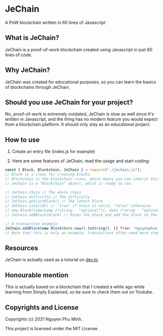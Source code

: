 # JeChain
A PoW blockchain written in 60 lines of Javascript

## What is JeChain?
JeChain is a proof-of-work blockchain created using Javascript in just 60 lines of code.

## Why JeChain?
JeChain was created for educational purposes, so you can learn the basics of blockchains through JeChain.

## Should you use JeChain for your project?
No, proof-of-work is extremely outdated, JeChain is slow as well since it's written in Javascript, and the thing has no modern feature you would expect from a blockchain platform. It should only stay as an educational project.

## How to use
1. Create an entry file (index.js for example)

2. Here are some features of JeChain, read the usage and start coding:
```js
const { Block, Blockchain, JeChain } = require("./jechain.js");
// Block is a class for creating blocks.
// Blockchain is the blockchain class, which means you can inherit this class and upgrade JeChain if you want.
// JeChain is a "Blockchain" object, which is ready to use.

// JeChain.chain // The whole chain
// JeChain.difficulty // The difficulty
// JeChain.getLastBlock() // The latest block
// JeChain.isValid() // "true" if chain is valid, "false" otherwise.
// new Block(timestamp /*string - "optional"*/, data /*array - "optional"*/) // Creates a new "Block" object.
// JeChain.addBlock(block) // Mines the block and add the block to the chain.

// A transaction example:
JeChain.addBlock(new Block(Date.now().toString(), [{ from: "nguyenphuminh", to: "girlfriend", amount: 100 }]));
// Note that this is only an example, transactions often need more steps before being pushed to the chain.
```

## Resources
JeChain is actually used as a tutorial on [dev.to](https://dev.to/freakcdev297/creating-a-blockchain-in-60-lines-of-javascript-5fka)

## Honourable mention
This is actually based on a blockchain that I created a while ago while learning from Simply Explained, so be sure to check them out on Youtube.

## Copyrights and License
Copyrights (c) 2021 Nguyen Phu Minh.

This project is licensed under the MIT License.
